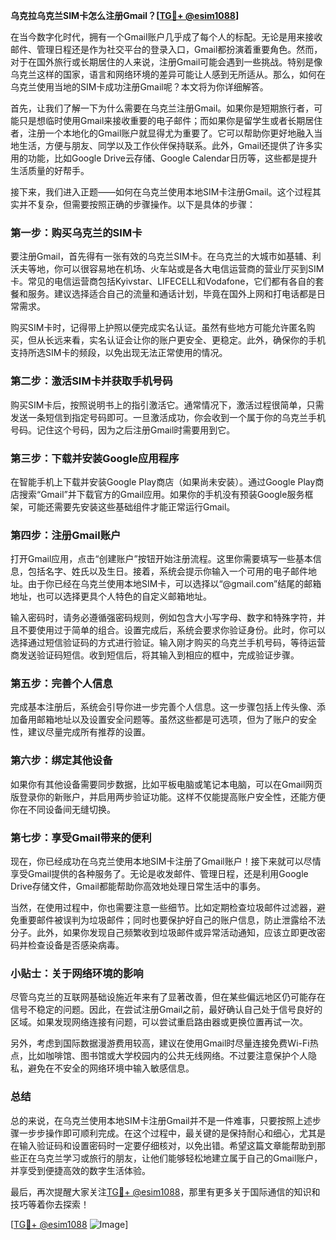**乌克拉乌克兰SIM卡怎么注册Gmail？[[TG💪+ @esim1088](https://t.me/s/esim1088)]**

在当今数字化时代，拥有一个Gmail账户几乎成了每个人的标配。无论是用来接收邮件、管理日程还是作为社交平台的登录入口，Gmail都扮演着重要角色。然而，对于在国外旅行或长期居住的人来说，注册Gmail可能会遇到一些挑战。特别是像乌克兰这样的国家，语言和网络环境的差异可能让人感到无所适从。那么，如何在乌克兰使用当地的SIM卡成功注册Gmail呢？本文将为你详细解答。

首先，让我们了解一下为什么需要在乌克兰注册Gmail。如果你是短期旅行者，可能只是想临时使用Gmail来接收重要的电子邮件；而如果你是留学生或者长期居住者，注册一个本地化的Gmail账户就显得尤为重要了。它可以帮助你更好地融入当地生活，方便与朋友、同学以及工作伙伴保持联系。此外，Gmail还提供了许多实用的功能，比如Google Drive云存储、Google Calendar日历等，这些都是提升生活质量的好帮手。

接下来，我们进入正题——如何在乌克兰使用本地SIM卡注册Gmail。这个过程其实并不复杂，但需要按照正确的步骤操作。以下是具体的步骤：

### **第一步：购买乌克兰的SIM卡**
要注册Gmail，首先得有一张有效的乌克兰SIM卡。在乌克兰的大城市如基辅、利沃夫等地，你可以很容易地在机场、火车站或是各大电信运营商的营业厅买到SIM卡。常见的电信运营商包括Kyivstar、LIFECELL和Vodafone，它们都有各自的套餐和服务。建议选择适合自己的流量和通话计划，毕竟在国外上网和打电话都是日常需求。

购买SIM卡时，记得带上护照以便完成实名认证。虽然有些地方可能允许匿名购买，但从长远来看，实名认证会让你的账户更安全、更稳定。此外，确保你的手机支持所选SIM卡的频段，以免出现无法正常使用的情况。

### **第二步：激活SIM卡并获取手机号码**
购买SIM卡后，按照说明书上的指引激活它。通常情况下，激活过程很简单，只需发送一条短信到指定号码即可。一旦激活成功，你会收到一个属于你的乌克兰手机号码。记住这个号码，因为之后注册Gmail时需要用到它。

### **第三步：下载并安装Google应用程序**
在智能手机上下载并安装Google Play商店（如果尚未安装）。通过Google Play商店搜索“Gmail”并下载官方的Gmail应用。如果你的手机没有预装Google服务框架，可能还需要先安装这些基础组件才能正常运行Gmail。

### **第四步：注册Gmail账户**
打开Gmail应用，点击“创建账户”按钮开始注册流程。这里你需要填写一些基本信息，包括名字、姓氏以及生日。接着，系统会提示你输入一个可用的电子邮件地址。由于你已经在乌克兰使用本地SIM卡，可以选择以“@gmail.com”结尾的邮箱地址，也可以选择更具个人特色的自定义邮箱地址。

输入密码时，请务必遵循强密码规则，例如包含大小写字母、数字和特殊字符，并且不要使用过于简单的组合。设置完成后，系统会要求你验证身份。此时，你可以选择通过短信验证码的方式进行验证。输入刚才购买的乌克兰手机号码，等待运营商发送验证码短信。收到短信后，将其输入到相应的框中，完成验证步骤。

### **第五步：完善个人信息**
完成基本注册后，系统会引导你进一步完善个人信息。这一步骤包括上传头像、添加备用邮箱地址以及设置安全问题等。虽然这些都是可选项，但为了账户的安全性，建议尽量完成所有推荐的设置。

### **第六步：绑定其他设备**
如果你有其他设备需要同步数据，比如平板电脑或笔记本电脑，可以在Gmail网页版登录你的新账户，并启用两步验证功能。这样不仅能提高账户安全性，还能方便你在不同设备间无缝切换。

### **第七步：享受Gmail带来的便利**
现在，你已经成功在乌克兰使用本地SIM卡注册了Gmail账户！接下来就可以尽情享受Gmail提供的各种服务了。无论是收发邮件、管理日程，还是利用Google Drive存储文件，Gmail都能帮助你高效地处理日常生活中的事务。

当然，在使用过程中，你也需要注意一些细节。比如定期检查垃圾邮件过滤器，避免重要邮件被误判为垃圾邮件；同时也要保护好自己的账户信息，防止泄露给不法分子。此外，如果你发现自己频繁收到垃圾邮件或异常活动通知，应该立即更改密码并检查设备是否感染病毒。

### **小贴士：关于网络环境的影响**
尽管乌克兰的互联网基础设施近年来有了显著改善，但在某些偏远地区仍可能存在信号不稳定的问题。因此，在尝试注册Gmail之前，最好确认自己处于信号良好的区域。如果发现网络连接有问题，可以尝试重启路由器或更换位置再试一次。

另外，考虑到国际数据漫游费用较高，建议在使用Gmail时尽量连接免费Wi-Fi热点，比如咖啡馆、图书馆或大学校园内的公共无线网络。不过要注意保护个人隐私，避免在不安全的网络环境中输入敏感信息。

### **总结**
总的来说，在乌克兰使用本地SIM卡注册Gmail并不是一件难事，只要按照上述步骤一步步操作即可顺利完成。在这个过程中，最关键的是保持耐心和细心，尤其是在输入验证码和设置密码时一定要仔细核对，以免出错。希望这篇文章能帮助到那些正在乌克兰学习或旅行的朋友，让他们能够轻松地建立属于自己的Gmail账户，并享受到便捷高效的数字生活体验。

最后，再次提醒大家关注[TG💪+ @esim1088](https://t.me/s/esim1088)，那里有更多关于国际通信的知识和技巧等着你去探索！

[[TG💪+ @esim1088](https://t.me/s/esim1088) ![Image](https://i.postimg.cc/4NQfJmqS/Snipaste-2025-05-13-00-14-12.png)]